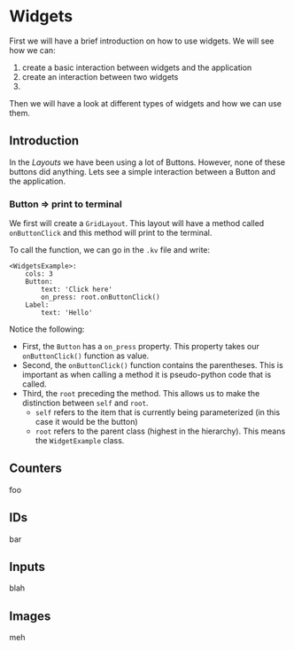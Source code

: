# Widgets

First we will have a brief introduction on how to use widgets. We will see how we can:

1. create a basic interaction between widgets and the application
2. create an interaction between two widgets
3.

Then we will have a look at different types of widgets and how we can use them.

## Introduction

In the _Layouts_ we have been using a lot of Buttons. However, none of these buttons did anything. Lets see a simple interaction between a Button and the application.

### Button => print to terminal

We first will create a `GridLayout`. This layout will have a method called `onButtonClick` and this method will print to the terminal.

To call the function, we can go in the `.kv` file and write:

```
<WidgetsExample>:
    cols: 3
    Button:
        text: 'Click here'
        on_press: root.onButtonClick()
    Label:
        text: 'Hello'
```

Notice the following:

- First, the `Button` has a `on_press` property. This property takes our `onButtonClick()` function as value.
- Second, the `onButtonClick()` function contains the parentheses. This is important as when calling a method it is pseudo-python code that is called.
- Third, the `root` preceding the method. This allows us to make the distinction between `self` and `root`.
  - `self` refers to the item that is currently being parameterized (in this case it would be the button)
  - `root` refers to the parent class (highest in the hierarchy). This means the `WidgetExample` class.

## Counters

foo

## IDs

bar

## Inputs

blah

## Images

meh
